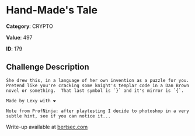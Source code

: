 # Hand-Made's Tale
**Category**: CRYPTO

**Value**: 497

**ID**: 179

## Challenge Description
```
She drew this, in a language of her own invention as a puzzle for you.  Pretend like you're cracking some knight's templar code in a Dan Brown novel or something.  That last symbol is `}` and it's mirror is `{`.

Made by Lexy with ❤️

Note from ProfNinja: after playtesting I decide to photoshop in a very subtle hint, see if you can notice it...
```

Write-up available at [bertsec.com](https://bertsec.com)

